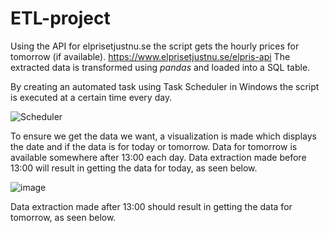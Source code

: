 ﻿# ETL-project

Using the API for elprisetjustnu.se the script gets the hourly prices for tomorrow (if available).
https://www.elprisetjustnu.se/elpris-api
The extracted data is transformed using <i>pandas</i> and loaded into a SQL table.

By creating an automated task using Task Scheduler in Windows the script is executed at a certain time every day.

![Scheduler](https://github.com/user-attachments/assets/198d12bc-6c5a-4c76-bbb5-36f576d20222)


To ensure we get the data we want, a visualization is made which displays the date and if the data is for today or tomorrow.
Data for tomorrow is available somewhere after 13:00 each day.
Data extraction made before 13:00 will result in getting the data for today, as seen below.

![image](https://github.com/user-attachments/assets/b4b5e77f-fb38-49be-b56c-1f8492f044c2)

Data extraction made after 13:00 should result in getting the data for tomorrow, as seen below.

